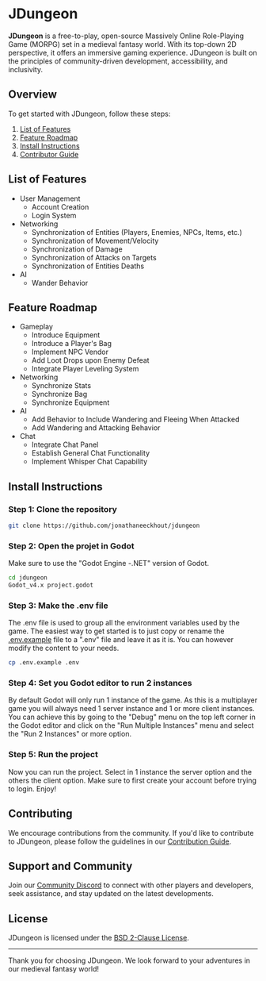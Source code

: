 # JDungeon

**JDungeon** is a free-to-play, open-source Massively Online Role-Playing Game (MORPG) set in a medieval fantasy world. With its top-down 2D perspective, it offers an immersive gaming experience. JDungeon is built on the principles of community-driven development, accessibility, and inclusivity.

## Overview

To get started with JDungeon, follow these steps:
1. [List of Features](#list-of-features)
2. [Feature Roadmap](#feature-roadmap)
3. [Install Instructions](#install-instructions)
4. [Contributor Guide](#contributing)

## List of Features

- User Management
  - Account Creation
  - Login System
- Networking
  - Synchronization of Entities (Players, Enemies, NPCs, Items, etc.)
  - Synchronization of Movement/Velocity 
  - Synchronization of Damage
  - Synchronization of Attacks on Targets
  - Synchronization of Entities Deaths
- AI
  - Wander Behavior

## Feature Roadmap
- Gameplay
  - Introduce Equipment
  - Introduce a Player's Bag
  - Implement NPC Vendor
  - Add Loot Drops upon Enemy Defeat
  - Integrate Player Leveling System
- Networking
  - Synchronize Stats
  - Synchronize Bag
  - Synchronize Equipment
- AI
  - Add Behavior to Include Wandering and Fleeing When Attacked
  - Add Wandering and Attacking Behavior
- Chat
  - Integrate Chat Panel
  - Establish General Chat Functionality
  - Implement Whisper Chat Capability
    

## Install Instructions
### Step 1: Clone the repository
```bash
git clone https://github.com/jonathaneeckhout/jdungeon
```
### Step 2: Open the projet in Godot
Make sure to use the "Godot Engine -.NET" version of Godot.
```bash
cd jdungeon
Godot_v4.x project.godot
```
### Step 3: Make the .env file
The .env file is used to group all the environment variables used by the game.
The easiest way to get started is to just copy or rename the [.env.example](.env.example) file to a ".env" file and leave it as it is. 
You can however modify the content to your needs.
```bash
cp .env.example .env
```
### Step 4: Set you Godot editor to run 2 instances
By default Godot will only run 1 instance of the game. As this is a multiplayer game you will always need 1 server instance and 1 or more client instances. 
You can achieve this by going to the "Debug" menu on the top left corner in the Godot editor and click on the "Run Multiple Instances" menu and select the "Run 2 Instances" or more option.

### Step 5: Run the project
Now you can run the project.
Select in 1 instance the server option and the others the client option.
Make sure to first create your account before trying to login.
Enjoy!

## Contributing

We encourage contributions from the community. If you'd like to contribute to JDungeon, please follow the guidelines in our [Contribution Guide](documentation/CONTRIBUTING.md).


## Support and Community

Join our [Community Discord](https://discord.gg/upjkY2ZZ) to connect with other players and developers, seek assistance, and stay updated on the latest developments.

## License

JDungeon is licensed under the [BSD 2-Clause License](LICENSE).

---

Thank you for choosing JDungeon. We look forward to your adventures in our medieval fantasy world!
